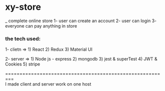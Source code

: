 # xy-store

_ complete online store 
1- user can create an account 
2- user can login 
3- everyone can pay anything in store 


### the tech used:
1- clietn => 1) React
             2) Redux
             3) Material UI
             
2- server => 1) Node js - express
             2) mongodb
             3) jest & superTest
             4) JWT & Cookies
             5) stripe
             
=========================================================       
I made client and server work on one host 
